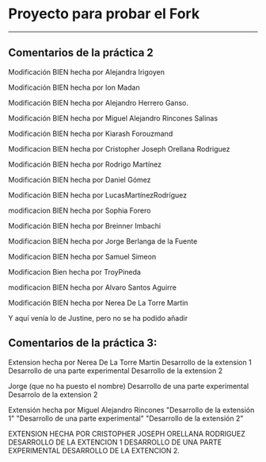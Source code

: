 # Proyecto para probar el Fork

----
## Comentarios de la práctica 2
<!-- A partir de aquí (esta línea no se muestra) -->

Modificación BIEN hecha por Alejandra Irigoyen

Modificación BIEN hecha por Ion Madan

Modificación BIEN hecha por Alejandro Herrero Ganso.

Modificación BIEN hecha por Miguel Alejandro Rincones Salinas

Modificación BIEN hecha por Kiarash Forouzmand

Modificacion BIEN hecha  por Cristopher Joseph Orellana Rodriguez

Modificación BIEN hecha por Rodrigo Martínez

Modificación BIEN hecha por Daniel Gómez

Modificación BIEN hecha por LucasMartínezRodríguez

modificacion BIEN hecha por Sophia Forero

Modificación BIEN hecha por Breinner Imbachi

Modificacion BIEN hecha por Jorge Berlanga de la Fuente

Modificacion BIEN hecha por Samuel Simeon

Modificacion Bien hecha por TroyPineda

modificacion BIEN hecha por Alvaro Santos Aguirre

Modificación BIEN hecha por Nerea De La Torre Martin

Y aquí venía lo de Justine, pero no se ha podido añadir


## Comentarios de la práctica 3:
<!-- A partir de aquí (esta línea no se muestra) -->

Extension hecha por Nerea De La Torre Martin
Desarrollo de la extension 1
Desarrollo de una parte experimental
Desarrollo de la extension 2

Jorge (que no ha puesto el nombre)
Desarrollo de una parte experimental
Desarrolo de la extension 2

Extensión hecha por Miguel Alejandro Rincones
"Desarrollo de la extensión 1"
"Desarrollo de una parte experimental"
"Desarrollo de la extensión 2"

EXTENSION HECHA POR CRISTOPHER JOSEPH ORELLANA RODRIGUEZ
DESARROLLO DE LA EXTENCION 1
DESARROLLO DE UNA PARTE EXPERIMENTAL
DESARROLLO DE LA EXTENCION 2. 

